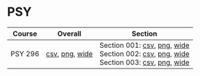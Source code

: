 # PSY

| Course | Overall | Section |
| ------ | ------- | ------- |
| PSY 296 | [csv](https://github.com/UCSD-Historical-Enrollment-Data/2025Fall/blob/main/overall/PSY%20296.csv), [png](https://raw.githubusercontent.com/UCSD-Historical-Enrollment-Data/2025Fall/main/plot_overall/PSY%20296.png), [wide](https://raw.githubusercontent.com/UCSD-Historical-Enrollment-Data/2025Fall/main/plot_overall_wide/PSY%20296.png) | Section 001: [csv](https://github.com/UCSD-Historical-Enrollment-Data/2025Fall/blob/main/section/PSY%20296_001.csv), [png](https://raw.githubusercontent.com/UCSD-Historical-Enrollment-Data/2025Fall/main/plot_section/PSY%20296_001.png), [wide](https://raw.githubusercontent.com/UCSD-Historical-Enrollment-Data/2025Fall/main/plot_section_wide/PSY%20296_001.png)<br>Section 002: [csv](https://github.com/UCSD-Historical-Enrollment-Data/2025Fall/blob/main/section/PSY%20296_002.csv), [png](https://raw.githubusercontent.com/UCSD-Historical-Enrollment-Data/2025Fall/main/plot_section/PSY%20296_002.png), [wide](https://raw.githubusercontent.com/UCSD-Historical-Enrollment-Data/2025Fall/main/plot_section_wide/PSY%20296_002.png)<br>Section 003: [csv](https://github.com/UCSD-Historical-Enrollment-Data/2025Fall/blob/main/section/PSY%20296_003.csv), [png](https://raw.githubusercontent.com/UCSD-Historical-Enrollment-Data/2025Fall/main/plot_section/PSY%20296_003.png), [wide](https://raw.githubusercontent.com/UCSD-Historical-Enrollment-Data/2025Fall/main/plot_section_wide/PSY%20296_003.png) |
